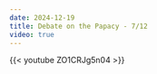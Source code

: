 ```yaml
---
date: 2024-12-19
title: Debate on the Papacy - 7/12
video: true
---
```



{{< youtube ZO1CRJg5n04 >}}

